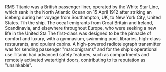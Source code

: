 #
RMS Titanic was a British passenger liner, operated by the White Star Line, which sank in the North Atlantic Ocean on 15 April 1912 after striking an iceberg during her  voyage from Southampton, UK, to New York City, United States. 
Tih the ship. The oceaf emigrants from Great Britain and Ireland, Scandinavia, and elsewhere throughout Europe, who were seeking a new life in the United Sta
The first-class  was designed to be the pinnacle of comfort and luxury, with a gymnasium, swimming pool, libraries, high-class restaurants, and opulent cabins. A high-powered radiotelegraph transmitter was  for sending passenger "marconigrams" and for the ship's operational use.Titanic had advanced safety features, such as  compartments and remotely activated watertight doors, contributing to its reputation as "unsinkable".
